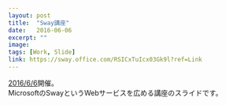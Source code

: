 ```yaml
---
layout: post
title:  "Sway講座"
date:   2016-06-06
excerpt: ""
image:
tags: [Work, Slide]
link: https://sway.office.com/RSICxTuIcx03Gk9l?ref=Link
---
```


[2016/6/6](https://atnd.org/events/78096)開催。  
MicrosoftのSwayというWebサービスを広める講座のスライドです。